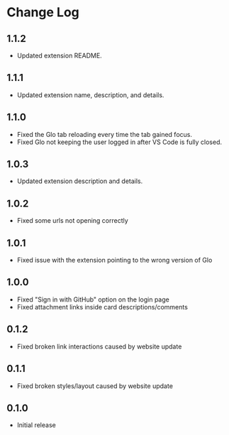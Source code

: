 # Change Log

## 1.1.2
- Updated extension README.

## 1.1.1
- Updated extension name, description, and details.

## 1.1.0
- Fixed the Glo tab reloading every time the tab gained focus.
- Fixed Glo not keeping the user logged in after VS Code is fully closed.

## 1.0.3
- Updated extension description and details.

## 1.0.2
- Fixed some urls not opening correctly

## 1.0.1
- Fixed issue with the extension pointing to the wrong version of Glo

## 1.0.0
- Fixed "Sign in with GitHub" option on the login page
- Fixed attachment links inside card descriptions/comments

## 0.1.2
- Fixed broken link interactions caused by website update

## 0.1.1
- Fixed broken styles/layout caused by website update

## 0.1.0
- Initial release
